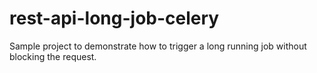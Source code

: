 # rest-api-long-job-celery
Sample project to demonstrate how to trigger a long running job without blocking the request.
